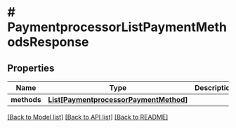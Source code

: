 # # PaymentprocessorListPaymentMethodsResponse


## Properties 


Name | Type | Description | Notes
------------ | ------------- | ------------- | -------------
**methods**| [**List[PaymentprocessorPaymentMethod]**](PaymentprocessorPaymentMethod.md) |   | [optional]


[[Back to Model list]](../../README.md#models) [[Back to API list]](../../README.md#endpoints) [[Back to README]](../../README.md)

